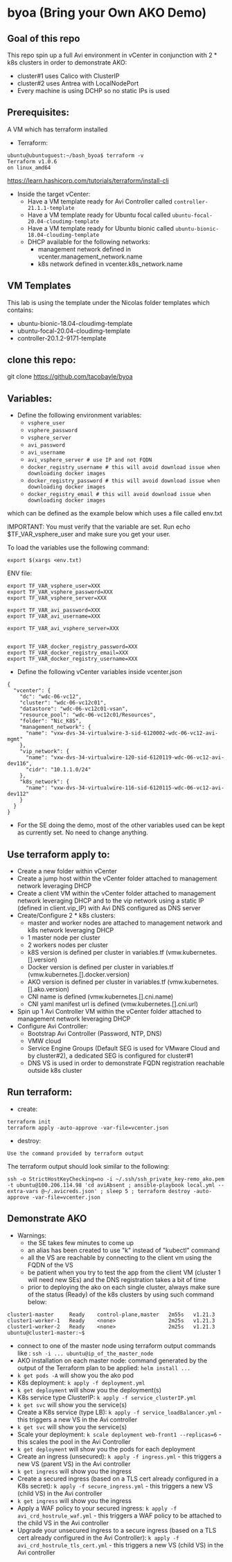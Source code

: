 # byoa (Bring your Own AKO Demo)

## Goal of this repo

This repo spin up a full Avi environment in vCenter in conjunction with 2 \* k8s clusters in order to demonstrate AKO:

- cluster#1 uses Calico with ClusterIP
- cluster#2 uses Antrea with LocalNodePort
- Every machine is using DCHP so no static IPs is used

## Prerequisites:

A VM which has terraform installed

- Terraform:

```shell
ubuntu@ubuntuguest:~/bash_byoa$ terraform -v
Terraform v1.0.6
on linux_amd64
```

https://learn.hashicorp.com/tutorials/terraform/install-cli

- Inside the target vCenter:
  - Have a VM template ready for Avi Controller called `controller-21.1.1-template`
  - Have a VM template ready for Ubuntu focal called `ubuntu-focal-20.04-cloudimg-template`
  - Have a VM template ready for Ubuntu bionic called `ubuntu-bionic-18.04-cloudimg-template`
  - DHCP available for the following networks:
    - management network defined in vcenter.management_network.name
    - k8s network defined in vcenter.k8s_network.name

## VM Templates

This lab is using the template under the Nicolas folder templates which contains:
- ubuntu-bionic-18.04-cloudimg-template
- ubuntu-focal-20.04-cloudimg-template
- controller-20.1.2-9171-template

## clone this repo:

git clone https://github.com/tacobayle/byoa

## Variables:

- Define the following environment variables:
  - `vsphere_user`
  - `vsphere_password`
  - `vsphere_server`
  - `avi_password`
  - `avi_username`
  - `avi_vsphere_server # use IP and not FQDN`
  - `docker_registry_username # this will avoid download issue when downloading docker images`
  - `docker_registry_password # this will avoid download issue when downloading docker images`
  - `docker_registry_email # this will avoid download issue when downloading docker images`

which can be defined as the example below which uses a file called env.txt

IMPORTANT: You must verify that the variable are set. Run echo $TF_VAR_vsphere_user and make sure you get your user.

To load the variables use the following command:

```
export $(xargs <env.txt)
```

ENV file:

```
export TF_VAR_vsphere_user=XXX
export TF_VAR_vsphere_password=XXX
export TF_VAR_vsphere_server=XXX

export TF_VAR_avi_password=XXX
export TF_VAR_avi_username=XXX

export TF_VAR_avi_vsphere_server=XXX


export TF_VAR_docker_registry_password=XXX
export TF_VAR_docker_registry_email=XXX
export TF_VAR_docker_registry_username=XXX
```

- Define the following vCenter variables inside vcenter.json

```
{
  "vcenter": {
    "dc": "wdc-06-vc12",
    "cluster": "wdc-06-vc12c01",
    "datastore": "wdc-06-vc12c01-vsan",
    "resource_pool": "wdc-06-vc12c01/Resources",
    "folder": "Nic_K8S",
    "management_network": {
      "name": "vxw-dvs-34-virtualwire-3-sid-6120002-wdc-06-vc12-avi-mgmt"
    },
    "vip_network": {
      "name": "vxw-dvs-34-virtualwire-120-sid-6120119-wdc-06-vc12-avi-dev116",
      "cidr": "10.1.1.0/24"
    },
    "k8s_network": {
      "name": "vxw-dvs-34-virtualwire-116-sid-6120115-wdc-06-vc12-avi-dev112"
    }
  }
}
```

- For the SE doing the demo, most of the other variables used can be kept as currently set. No need to change anything.

## Use terraform apply to:

- Create a new folder within vCenter
- Create a jump host within the vCenter folder attached to management network leveraging DHCP
- Create a client VM within the vCenter folder attached to management network leveraging DHCP and to the vip network using a static IP (defined in client.vip_IP) with Avi DNS configured as DNS server
- Create/Configure 2 \* k8s clusters:
  - master and worker nodes are attached to management network and k8s network leveraging DHCP
  - 1 master node per cluster
  - 2 workers nodes per cluster
  - k8S version is defined per cluster in variables.tf (vmw.kubernetes.[].version)
  - Docker version is defined per cluster in variables.tf (vmw.kubernetes.[].docker.version)
  - AKO version is defined per cluster in variables.tf (vmw.kubernetes.[].ako.version)
  - CNI name is defined (vmw.kubernetes.[].cni.name)
  - CNI yaml manifest url is defined (vmw.kubernetes.[].cni.url)
- Spin up 1 Avi Controller VM within the vCenter folder attached to management network leveraging DHCP
- Configure Avi Controller:
  - Bootstrap Avi Controller (Password, NTP, DNS)
  - VMW cloud
  - Service Engine Groups (Default SEG is used for VMware Cloud and by cluster#2), a dedicated SEG is configured for cluster#1
  - DNS VS is used in order to demonstrate FQDN registration reachable outside k8s cluster

## Run terraform:

- create:

```
terraform init
terraform apply -auto-approve -var-file=vcenter.json
```

- destroy:

```
Use the command provided by terraform output
```

The terraform output should look similar to the following:

```
ssh -o StrictHostKeyChecking=no -i ~/.ssh/ssh_private_key-remo_ako.pem -t ubuntu@100.206.114.98 'cd aviAbsent ; ansible-playbook local.yml --extra-vars @~/.avicreds.json' ; sleep 5 ; terraform destroy -auto-approve -var-file=vcenter.json
```

## Demonstrate AKO

- Warnings:
  - the SE takes few minutes to come up
  - an alias has been created to use "k" instead of "kubectl" command
  - all the VS are reachable by connecting to the client vm using the FQDN of the VS
  - be patient when you try to test the app from the client VM (cluster 1 will need new SEs) and the DNS registration takes a bit of time
  - prior to deploying the ako on each single cluster, always make sure of the status (Ready) of the k8s clusters by using such command below:
```NAME                STATUS   ROLES                  AGE     VERSION
cluster1-master     Ready    control-plane,master   2m55s   v1.21.3
cluster1-worker-1   Ready    <none>                 2m25s   v1.21.3
cluster1-worker-2   Ready    <none>                 2m25s   v1.21.3
ubuntu@cluster1-master:~$
```
- connect to one of the master node using terraform output commands like : `ssh -i ... ubuntu@ip_of_the_master_node`
- AKO installation on each master node: command generated by the output of the Terraform plan to be applied: `helm install ...`
- `k get pods -A` will show you the ako pod
- K8s deployment: `k apply -f deployment.yml`
- `k get deployment` will show you the deployment(s)
- K8s service type ClusterIP: `k apply -f service_clusterIP.yml`
- `k get svc` will show you the service(s)
- Create a K8s service (type LB): `k apply -f service_loadBalancer.yml` - this triggers a new VS in the Avi controller
- `k get svc` will show you the service(s)
- Scale your deployment: `k scale deployment web-front1 --replicas=6` - this scales the pool in the Avi Controller
- `k get deployment` will show you the pods for each deployment
- Create an ingress (unsecured): `k apply -f ingress.yml` - this triggers a new VS (parent VS) in the Avi controller
- `k get ingress` will show you the ingress
- Create a secured ingress (based on a TLS cert already configured in a K8s secret): `k apply -f secure_ingress.yml` - this triggers a new VS (child VS) in the Avi controller
- `k get ingress` will show you the ingress
- Apply a WAF policy to your secured ingress: `k apply -f avi_crd_hostrule_waf.yml` - this triggers a WAF policy to be attached to the child VS in the Avi controller
- Upgrade your unsecured ingress to a secure ingress (based on a TLS cert already configured in the Avi Controller): `k apply -f avi_crd_hostrule_tls_cert.yml` - this triggers a new VS (child VS) in the Avi controller
